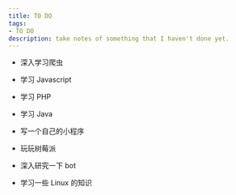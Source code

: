 ```yaml
---
title: TO DO
tags:
- TO DO
description: take notes of something that I haven't done yet. 
---
```


- 深入学习爬虫

- 学习 Javascript

- 学习 PHP

- 学习 Java

- 写一个自己的小程序

- 玩玩树莓派

- 深入研究一下 bot

- 学习一些 Linux 的知识